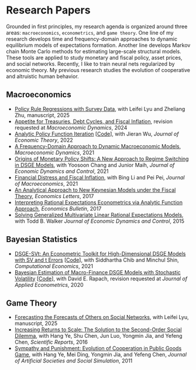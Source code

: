 # Research Papers

Grounded in first principles, my research agenda is organized around three areas: `macroeconomics`, `econometrics`, and `game theory`. One line of my research develops time and frequency-domain approaches to dynamic equilibrium models of expectations formation. Another line develops Markov chain Monte Carlo methods for estimating large-scale structural models. These tools are applied to study monetary and fiscal policy, asset prices, and social networks. Recently, I like to train neural nets regularized by economic theory. My previous research studies the evolution of cooperative and altruistic human behavior.

## Macroeconomics

* [Policy Rule Regressions with Survey Data](/pdf/PolicyRegress.pdf), with Leifei Lyu and Zheliang Zhu, manuscript, 2025
* [Appetite for Treasuries, Debt Cycles, and Fiscal Inflation](/pdf/BinUtil.pdf), revision requested at *Macroeconomic Dynamics*, 2024
* [Analytic Policy Function Iteration](/pdf/APFI_RX.pdf) [[Code](https://github.com/econdojo/ztran)], with Jieran Wu, *Journal of Economic Theory*, 2022
* [A Frequency-Domain Approach to Dynamic Macroeconomic Models](/pdf/TestingNKFT.pdf), *Macroeconomic Dynamics*, 2021
* [Origins of Monetary Policy Shifts: A New Approach to Regime Switching in DSGE Models](/pdf/EndoSwitchDSGE.pdf), with Yoosoon Chang and Junior Maih, *Journal of Economic Dynamics and Control*, 2021
* [Financial Distress and Fiscal Inflation](/pdf/CreditRiskMF_v3.pdf), with Bing Li and Pei Pei, *Journal of Macroeconomics*, 2021
* [An Analytical Approach to New Keynesian Models under the Fiscal Theory](/pdf/SolvingNKFT.pdf), *Economics Letters*, 2017
* [Interpreting Rational Expectations Econometrics via Analytic Function Approach](/pdf/REEconometrics.pdf), *Economics Bulletin*, 2017
* [Solving Generalized Multivariate Linear Rational Expectations Models](/pdf/TW_SMLRE_6_15.pdf), with Todd B. Walker *Journal of Economic Dynamics and Control*, 2015

## Bayesian Statistics

* [DSGE-SVt: An Econometric Toolkit for High-Dimensional DSGE Models with SV and t Errors](/pdf/DSGE-SVt.pdf) [[Code](https://github.com/econdojo/dsge-svt)], with Siddhartha Chib and Minchul Shin, *Computational Economics*, 2021
* [Bayesian Estimation of Macro-Finance DSGE Models with Stochastic Volatility](/pdf/MacroFinance.pdf) [[Code](https://github.com/econdojo/dsge-sv-affine)], with David E. Rapach, revision requested at *Journal of Applied Econometrics*, 2020

## Game Theory

* [Forecasting the Forecasts of Others on Social Networks](/pdf/ffo_net.pdf), with Leifei Lyu, manuscript, 2025
* [Increasing Returns to Scale: The Solution to the Second-Order Social Dilemma](/pdf/srep31927.pdf), with Hang Ye, Shu Chen, Jun Luo, Yongmin Jia, and Yefeng Chen, *Scientific Reports*, 2016
* [Sympathy and Punishment: Evolution of Cooperation in Public Goods Game](http://jasss.soc.surrey.ac.uk/14/4/20.html), with Hang Ye, Mei Ding, Yongmin Jia, and Yefeng Chen, *Journal of Artificial Societies and Social Simulation*, 2011
